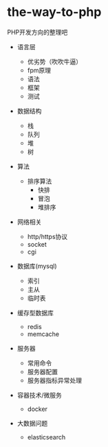 # the-way-to-php
PHP开发方向的整理吧

* 语言层
	* 优劣势（吹吹牛逼） 
	* fpm原理
	* 语法
	* 框架
	* 测试
* 数据结构
	* 栈
	* 队列
	* 堆
	* 树
* 算法
	* 排序算法
		* 快排
		* 冒泡
		* 堆排序
* 网络相关
	* http/https协议
	* socket
	* cgi

* 数据库(mysql)
	* 索引
	* 主从
	* 临时表
* 缓存型数据库
	* redis
	* memcache
	
* 服务器
	* 常用命令
	* 服务器配置
	* 服务器指标异常处理
* 容器技术/微服务
	* docker

* 大数据问题
	* elasticsearch
